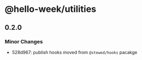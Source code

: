 # @hello-week/utilities

## 0.2.0

### Minor Changes

- 528d967: publish hooks moved from `@stewed/hooks` pacakge
